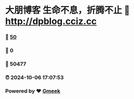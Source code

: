 # 大朋博客 生命不息，折腾不止 :link: http://dpblog.cciz.cc 
### :page_facing_up: [50](http://dpblog.cciz.cc/tag.html) 
### :speech_balloon: 0 
### :hibiscus: 50477 
### :alarm_clock: 2024-10-06 17:07:53 
### Powered by :heart: [Gmeek](https://github.com/Meekdai/Gmeek)
